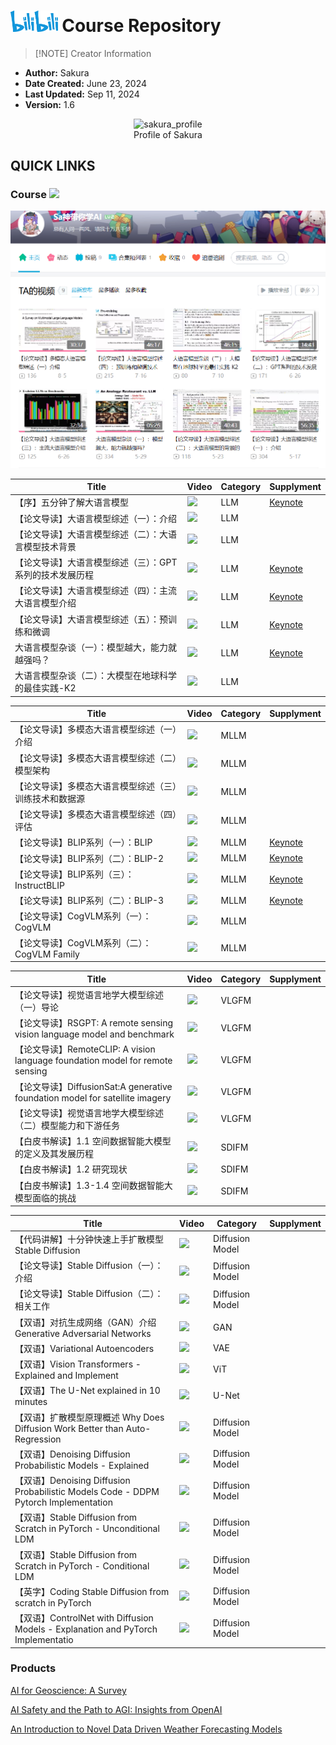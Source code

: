 # <img src="./assets/bilibili.svg" alt="bilibili_icon" width="15%"> Course Repository  

> [!NOTE] Creator Information

- **Author:** Sakura
- **Date Created:** June 23, 2024
- **Last Updated:** Sep 11, 2024
- **Version:** 1.6

<div align="center">
<img src="./assets/sakura_profile.bmp" alt="sakura_profile">
</div>
<div align="center">
Profile of Sakura
</div>

## QUICK LINKS

### Course <a href="https://space.bilibili.com/3546681717033402"><img src="https://img.shields.io/badge/Bilibili-Sa神带你学AI-00A1D6?logo=bilibili&logoColor=white"></a>

![alt text](./assets/bilibili_mainpage.png)

| Title | Video | Category | Supplyment |
|-------|------|----------|----------|
| 【序】五分钟了解大语言模型 | <a href="https://www.bilibili.com/video/BV1rs421N7yw"><img src="https://img.shields.io/badge/Bilibili-00A1D6?logo=bilibili&logoColor=white"></a> | LLM | [Keynote](./Bilibili_Course/LLM/PowerPoint/【序】五分钟了解大模型.pptx) |
| 【论文导读】大语言模型综述（一）：介绍 | <a href="https://www.bilibili.com/video/BV1NZ421472Z"><img src="https://img.shields.io/badge/Bilibili-00A1D6?logo=bilibili&logoColor=white"></a> | LLM |  |
| 【论文导读】大语言模型综述（二）：大语言模型技术背景 | <a href="https://www.bilibili.com/video/BV1dH4y1u7Fs"><img src="https://img.shields.io/badge/Bilibili-00A1D6?logo=bilibili&logoColor=white"></a> | LLM |  |
| 【论文导读】大语言模型综述（三）：GPT系列的技术发展历程 | <a href="https://www.bilibili.com/video/BV1Kc3uesEPU"><img src="https://img.shields.io/badge/Bilibili-00A1D6?logo=bilibili&logoColor=white"></a> | LLM | [Keynote](./Bilibili_Course/LLM/PowerPoint/【论文导读】大语言模型综述（二）：GPT系列的技术发展历程.pptx) |
| 【论文导读】大语言模型综述（四）：主流大语言模型介绍 | <a href="https://www.bilibili.com/video/BV1kp3KerEj1"><img src="https://img.shields.io/badge/Bilibili-00A1D6?logo=bilibili&logoColor=white"></a> | LLM | [Keynote](./Bilibili_Course/LLM/PowerPoint/【论文导读】大语言模型综述（三）：主流大语言模型介绍.pptx) |
| 【论文导读】大语言模型综述（五）：预训练和微调 | <a href="https://www.bilibili.com/video/BV1QVbYe5ERq"><img src="https://img.shields.io/badge/Bilibili-00A1D6?logo=bilibili&logoColor=white"></a> | LLM | [Keynote](./Bilibili_Course/LLM/PowerPoint/【论文导读】大语言模型综述（四）：预训练和微调.pptx) |
| 大语言模型杂谈（一）：模型越大，能力就越强吗？ | <a href="https://www.bilibili.com/video/BV1YT421q7dG"><img src="https://img.shields.io/badge/Bilibili-00A1D6?logo=bilibili&logoColor=white"></a> | LLM | [Keynote](./Bilibili_Course/LLM/PowerPoint/【Presentation】大语言模型杂谈（一）：模型越大，能力就越强吗？.pptx) |
| 大语言模型杂谈（二）：大模型在地球科学的最佳实践-K2 | <a href="https://www.bilibili.com/video/BV1ssa7eaEVT"><img src="https://img.shields.io/badge/Bilibili-00A1D6?logo=bilibili&logoColor=white"></a> | LLM |  |

| Title | Video | Category | Supplyment |
|-------|------|----------|----------|
| 【论文导读】多模态大语言模型综述（一）介绍 | <a href="https://www.bilibili.com/video/BV1oVaZewEm6"><img src="https://img.shields.io/badge/Bilibili-00A1D6?logo=bilibili&logoColor=white"></a> | MLLM |  |
| 【论文导读】多模态大语言模型综述（二）模型架构 | <a href="https://www.bilibili.com/video/BV1B3aZeYE3c"><img src="https://img.shields.io/badge/Bilibili-00A1D6?logo=bilibili&logoColor=white"></a> | MLLM |  |
| 【论文导读】多模态大语言模型综述（三）训练技术和数据源 | <a href="https://www.bilibili.com/video/BV1CKYeekEMC"><img src="https://img.shields.io/badge/Bilibili-00A1D6?logo=bilibili&logoColor=white"></a> | MLLM |  |
| 【论文导读】多模态大语言模型综述（四）评估 | <a href="https://www.bilibili.com/video/BV15pYRepEbE"><img src="https://img.shields.io/badge/Bilibili-00A1D6?logo=bilibili&logoColor=white"></a> | MLLM |  |
| 【论文导读】BLIP系列（一）：BLIP | <a href="https://www.bilibili.com/video/BV1hgWXenEiN"><img src="https://img.shields.io/badge/Bilibili-00A1D6?logo=bilibili&logoColor=white"></a> | MLLM | [Keynote](./Bilibili_Course/LLM/PowerPoint/BLIP.pptx) |
| 【论文导读】BLIP系列（二）：BLIP-2 | <a href="https://www.bilibili.com/video/BV1FfWde5EaG"><img src="https://img.shields.io/badge/Bilibili-00A1D6?logo=bilibili&logoColor=white"></a> | MLLM | [Keynote](./Bilibili_Course/LLM/PowerPoint/BLIP-2.pptx) |
| 【论文导读】BLIP系列（三）：InstructBLIP | <a href="https://www.bilibili.com/video/BV15vsueME7J"><img src="https://img.shields.io/badge/Bilibili-00A1D6?logo=bilibili&logoColor=white"></a> | MLLM | [Keynote](./Bilibili_Course/LLM/PowerPoint/InstructBLIP.pptx) |
| 【论文导读】BLIP系列（二）：BLIP-3 | <a href="https://www.bilibili.com/video/BV1ckHvemEhm"><img src="https://img.shields.io/badge/Bilibili-00A1D6?logo=bilibili&logoColor=white"></a> | MLLM | [Keynote](./Bilibili_Course/LLM/PowerPoint/BLIP-3.pptx) |
| 【论文导读】CogVLM系列（一）：CogVLM | <a href="https://www.bilibili.com/video/BV1J7HneBEMU"><img src="https://img.shields.io/badge/Bilibili-00A1D6?logo=bilibili&logoColor=white"></a> | MLLM |  |
| 【论文导读】CogVLM系列（二）：CogVLM Family | <a href="https://www.bilibili.com/video/BV19hHaetEwE"><img src="https://img.shields.io/badge/Bilibili-00A1D6?logo=bilibili&logoColor=white"></a> | MLLM |  |

| Title | Video | Category | Supplyment |
|-------|------|----------|----------|
| 【论文导读】视觉语言地学大模型综述（一）导论 | <a href="https://www.bilibili.com/video/BV1gPeAeqEad"><img src="https://img.shields.io/badge/Bilibili-00A1D6?logo=bilibili&logoColor=white"></a> | VLGFM |  |
| 【论文导读】RSGPT: A remote sensing vision language model and benchmark | <a href="https://www.bilibili.com/video/BV19qp9eoE1Q"><img src="https://img.shields.io/badge/Bilibili-00A1D6?logo=bilibili&logoColor=white"></a> | VLGFM |  |
| 【论文导读】RemoteCLIP: A vision language foundation model for remote sensing | <a href="https://www.bilibili.com/video/BV1sHpde2ELH"><img src="https://img.shields.io/badge/Bilibili-00A1D6?logo=bilibili&logoColor=white"></a> | VLGFM |  |
| 【论文导读】DiffusionSat:A generative foundation model for satellite imagery | <a href="https://www.bilibili.com/video/BV1FXpoe5EAn"><img src="https://img.shields.io/badge/Bilibili-00A1D6?logo=bilibili&logoColor=white"></a> | VLGFM |  |
| 【论文导读】视觉语言地学大模型综述（二）模型能力和下游任务 | <a href="https://www.bilibili.com/video/BV1MPWAe3EmK"><img src="https://img.shields.io/badge/Bilibili-00A1D6?logo=bilibili&logoColor=white"></a> | VLGFM |  |
| 【白皮书解读】1.1 空间数据智能大模型的定义及其发展历程 | <a href="https://www.bilibili.com/video/BV14vWKe2EgF"><img src="https://img.shields.io/badge/Bilibili-00A1D6?logo=bilibili&logoColor=white"></a> | SDIFM |  |
| 【白皮书解读】1.2 研究现状 | <a href="https://www.bilibili.com/video/BV1H3pmenEhV"><img src="https://img.shields.io/badge/Bilibili-00A1D6?logo=bilibili&logoColor=white"></a> | SDIFM |  |
| 【白皮书解读】1.3-1.4 空间数据智能大模型面临的挑战 | <a href="https://www.bilibili.com/video/BV1a5WpeKEQN"><img src="https://img.shields.io/badge/Bilibili-00A1D6?logo=bilibili&logoColor=white"></a> | SDIFM |  |

| Title | Video | Category | Supplyment |
|-------|------|----------|----------|
|【代码讲解】十分钟快速上手扩散模型Stable Diffusion| <a href="https://www.bilibili.com/video/BV12zpweeEii"><img src="https://img.shields.io/badge/Bilibili-00A1D6?logo=bilibili&logoColor=white"></a> | Diffusion Model |  |
|【论文导读】Stable Diffusion（一）：介绍| <a href="https://www.bilibili.com/video/BV17tpMeTE9n"><img src="https://img.shields.io/badge/Bilibili-00A1D6?logo=bilibili&logoColor=white"></a> | Diffusion Model |  |
|【论文导读】Stable Diffusion（二）：相关工作| <a href="https://www.bilibili.com/video/BV1tWpte6Exm"><img src="https://img.shields.io/badge/Bilibili-00A1D6?logo=bilibili&logoColor=white"></a> | Diffusion Model |  |
|【双语】对抗生成网络（GAN）介绍 Generative Adversarial Networks| <a href="https://www.bilibili.com/video/BV1YyHSekEE2"><img src="https://img.shields.io/badge/Bilibili-00A1D6?logo=bilibili&logoColor=white"></a> | GAN |  |
|【双语】Variational Autoencoders| <a href="https://www.bilibili.com/video/BV19S48eNEwD"><img src="https://img.shields.io/badge/Bilibili-00A1D6?logo=bilibili&logoColor=white"></a> | VAE |  |
|【双语】Vision Transformers - Explained and Implement| <a href="https://www.bilibili.com/video/BV1rTpee2ERT"><img src="https://img.shields.io/badge/Bilibili-00A1D6?logo=bilibili&logoColor=white"></a> | ViT |  |
| 【双语】The U-Net explained in 10 minutes | <a href="https://www.bilibili.com/video/BV1trnZeXEtK"><img src="https://img.shields.io/badge/Bilibili-00A1D6?logo=bilibili&logoColor=white"></a> | U-Net |  |
| 【双语】扩散模型原理概述 Why Does Diffusion Work Better than Auto-Regression | <a href="https://www.bilibili.com/video/BV1H2W6eTEmp"><img src="https://img.shields.io/badge/Bilibili-00A1D6?logo=bilibili&logoColor=white"></a> | Diffusion Model |  |
| 【双语】Denoising Diffusion Probabilistic Models - Explained | <a href="https://www.bilibili.com/video/BV1k2HjewEWL"><img src="https://img.shields.io/badge/Bilibili-00A1D6?logo=bilibili&logoColor=white"></a> | Diffusion Model |  |
| 【双语】Denoising Diffusion Probabilistic Models Code - DDPM Pytorch Implementation|<a href="https://www.bilibili.com/video/BV15sndeoExL"><img src="https://img.shields.io/badge/Bilibili-00A1D6?logo=bilibili&logoColor=white"></a>|Diffusion Model||
| 【双语】Stable Diffusion from Scratch in PyTorch - Unconditional LDM | <a href="https://www.bilibili.com/video/BV1WeHYeLEbo"><img src="https://img.shields.io/badge/Bilibili-00A1D6?logo=bilibili&logoColor=white"></a> | Diffusion Model |  |
| 【双语】Stable Diffusion from Scratch in PyTorch - Conditional LDM | <a href="https://www.bilibili.com/video/BV11tHkegEPg"><img src="https://img.shields.io/badge/Bilibili-00A1D6?logo=bilibili&logoColor=white"></a> | Diffusion Model |  |
| 【英字】Coding Stable Diffusion from scratch in PyTorch | <a href="https://www.bilibili.com/video/BV14rHrekEBf"><img src="https://img.shields.io/badge/Bilibili-00A1D6?logo=bilibili&logoColor=white"></a> | Diffusion Model |  |
| 【双语】ControlNet with Diffusion Models - Explanation and PyTorch Implementatio | <a href="https://www.bilibili.com/video/BV1EHHCePEja"><img src="https://img.shields.io/badge/Bilibili-00A1D6?logo=bilibili&logoColor=white"></a> | Diffusion Model |  |

### Products

[AI for Geoscience: A Survey](./Products/【PaperWriting】AI_for_Geoscience_A_Survey.pdf)

[AI Safety and the Path to AGI: Insights from OpenAI](./Products/【PaperWriting】AI_Safety_and_the_Path_to_AGI_Insights_from_OpenAI.pdf)

[An Introduction to Novel Data Driven Weather Forecasting Models](./Products/【PaperWriting】An_Introduction_to_Novel_Data_Driven_Weather_Forecasting_Models.pdf)

<!-- ## Course Outline (Conception Version)

### A. 科研工具分享

> [!TIP]

> 面向群体：本科生&研究生  
> 观众定位：有较强科学意愿和学习意愿的高校学生  
> 视频平均时长: 5分钟  
> 视频定位：精简而系统的介绍各类科研辅助工具，旨在提升学生科研效率

#### 一、【必学】文献管理神器Zotero使用教程

![Zotero_Overview](./assets/zotero_overview.gif)

[【序】Zotero介绍](./Bilibili_Course/ResearchTools/COURSE_NOTES/Markdown/%23【序】Zotero介绍.md)

[一、Zotero的安装和环境配置](./Bilibili_Course/ResearchTools/COURSE_NOTES/Markdown/%23%23【一】Zotero的安装和环境配置.md)

[二、Zotero推荐插件](./Bilibili_Course/ResearchTools/COURSE_NOTES/Markdown/%23%23%23【二】Zotero推荐插件.md)

[三、Zotero文献管理和协作技巧](./Bilibili_Course/ResearchTools/COURSE_NOTES/Markdown/%23%23%23%23【三】Zotero文献管理和协作技巧.md)

[四、Zotero注记技巧](./Bilibili_Course/ResearchTools/COURSE_NOTES/Markdown/%23%23%23%23%23【四】Zotero注记技巧.md)

#### 二、【必学】使用Vscode/Cursor进行科研笔记管理

[【序】Vscode/Cursor介绍]()

[一、Vscode/Cursor的安装和环境配置]()

[二、Vscode/Cursor推荐插件]()

[三、Vscode/Cursor资源管理和协作技巧]()

[四、Vscode/Cursor + GitHub全栈科研工作流构建]()

#### 三、【进阶】使用高级语言 [<span class="texhtml" style="font-family:'CMU Serif', cmr10, LMRoman10-Regular, 'Times New Roman', 'Nimbus Roman No9 L', Times, serif">L<span style="text-transform:uppercase;font-size:70%;margin-left:-0.36em;vertical-align:0.3em;line-height:0;margin-right:-0.15em">a</span>T<span style="text-transform:uppercase;margin-left:-0.1667em;vertical-align:-0.5ex;line-height:0;margin-right:-0.125em">e</span>X</span>](https://www.overleaf.com/learn/latex/Learn_LaTeX_in_30_minutes) 撰写笔记和论文

![Latex_Overview](./assets/latex_overview.png)

[一、LaTex语言介绍]()

[二、LaTex数学公式数学]()

[三、LaTex常用语法]()

[四、Overleaf在线LaTex论文编辑器]()

[五、Vscode + LaTex Workshop高效撰写你的期刊/会议论文]()

#### 四、其他（泛）科研辅助工具

[Gifcam动图截图工具]()

[SVG/ICON免费高清素材网站]()

[五分钟掌握Markdown语法]()

[五分钟掌握HTML语法]()

[五分钟学会LaTex数学公式书写]()

#### 五、（泛）科研杂谈

![Learning_Curve](./assets/Learning_Curve.png)

[什么是大数据/什么是第四科学研究范式？]()

[学术英语学习指南]()

### B. GIS制图系列教学

> [!TIP]

> 面向群体：本科生&研究生&社会人士  
> 观众定位：有较强科学意愿和学习意愿的高校学生&公司文员&自媒体编辑  
> 视频平均时长: 12分钟  
> 视频定位：系统性的教学开源制图软件`QGIS`的使用以及其他制图工具和技术，制图是**环境学、资源学、地球科学等专业**的必备技能，在人文社科领域也有广泛的应用；此外，公司文员和自媒体编辑等掌握简单的制图技术能有效提升报告的吸引力和质量

#### 一、QGIS教学

> [!CAUTION]存在<u>较多</u>同类产品竞争

![QGIS](./assets/QGIS_Bibili.png)

#### 二、交互式地图制作教学

> [!CAUTION]存在少量同类产品竞争

### C. 遥感方向顶刊顶会论文导读

> [!TIP]

> 面向群体：从事遥感方向科学研究的高校研究生/博后/导师  
> 观众定位：本领域的一线科研工作者  
> 视频时长: 5分钟~15分钟  
> 视频定位：高质量的学术知识分享 & 前沿方向展望 & 泛学术场景讨论  
> 视频内容：遥感领域顶会顶刊论文导读，核心目标刊物[IEEE Transaction on Geoscience and Remote Sensing(TGRS)](https://ieeexplore.ieee.org/xpl/aboutJournal.jsp?punumber=36),辅助材料CVPR、ICCV、ECCV和ISPRS等

> [!NOTE] <a href="https://www.ccf.org.cn/Academic_Evaluation/By_category/">中国计算机学会推荐国际学术会议和期刊目录（2022）</a>

CCF-A: CVPR & ICCV  
CCF-B: ECCV & TGRS  

> [!NOTE] 地球科学方向高质量刊物

- ISPRS Journal of Photogrammetry and Remote Sensing
- Remote Sensing
- GeoInformatica
- International Journal of Digital Earth

#### 一、遥感顶刊论文导读

<div align="center">
<img src="https://raw.githubusercontent.com/Bili-Sakura/NOTES/main/assets/TGRS_Course_demo1.png" alt="TGRS_Course_demo1">
<img src="https://raw.githubusercontent.com/Bili-Sakura/NOTES/main/assets/TGRS_Course_demo2.png" alt="TGRS_Course_demo2">
</div>
<div align="center">
导读Demo
</div>

### D. 大语言模型入门导读和简易实践

> [!TIP]

> 面向群体：对大语言模型理论和实践感兴趣的学生/社会人士  
> 视频时长: ~  
> 视频内容：经典入门论文导读 | 简易实践项目 | 简易工程开发 | LLM顶会论文前沿导读

<div align="center">
<img src="https://raw.githubusercontent.com/Bili-Sakura/NOTES/main/assets/llm_course_demo1.gif" alt="llm_course_demo1">
<img src="https://raw.githubusercontent.com/Bili-Sakura/NOTES/main/assets/llm_course_demo2.gif" alt="llm_course_demo2">
<img src="https://raw.githubusercontent.com/Bili-Sakura/NOTES/main/assets/llm_course_demo3.png" alt="llm_course_demo3">
</div>
<div align="center">
Demo
</div> -->
